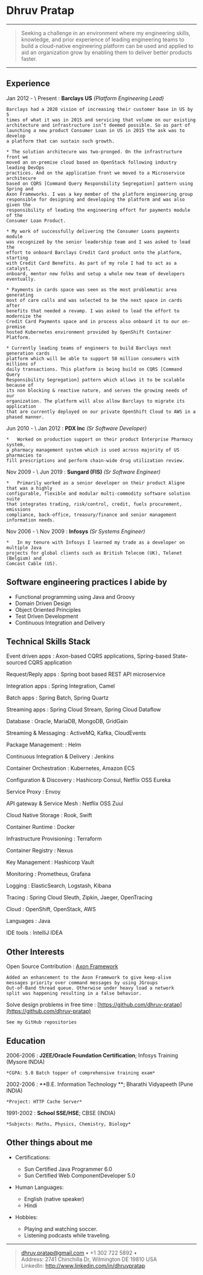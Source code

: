 Dhruv Pratap
============

----

>   Seeking a challenge in an environment where my engineering skills, knowledge, and prior 
>   experience of leading engineering teams to build a cloud-native engineering platform
>   can be used and applied to aid an organization grow by enabling them to deliver better 
>   products faster. 

----

Experience
----------
Jan 2012 - \ Present 
:   **Barclays US** *(Platform Engineering Lead)*

    Barclays had a 2020 vision of increasing their customer base in US by 5 
    times of what it was in 2015 and servicing that volume on our existing 
    architecture and infrastructure isn’t deemed possible. So as part of 
    launching a new product Consumer Loan in US in 2015 the ask was to develop 
    a platform that can sustain such growth.

    * The solution architecure was two-pronged. On the infrastructure front we 
    moved an on-premise cloud based on OpenStack following industry leading DevOps 
    practices. And on the application front we moved to a Microservice architecure
    based on CQRS [Command Query Responsbility Segregation] pattern using Spring and 
    Axon Frameworks. I was a key member of the platform engineering group 
    responsible for designing and developing the platform and was also given the 
    responsibility of leading the engineering effort for payments module of the 
    Consumer Loan Product.

    * My work of successfully delivering the Consumer Loans payments module 
    was recognized by the senior leadership team and I was asked to lead the 
    effort to onboard Barclays Credit Card product onto the platform, starting 
    with Credit Card Benefits. As part of my role I had to act as a catalyst, 
    onboard, mentor new folks and setup a whole new team of developers eventually.
    
    * Payments in cards space was seen as the most problematic area generating 
    most of care calls and was selected to be the next space in cards after 
    benefits that needed a revamp. I was asked to lead the effort to modernize the 
    Credit Card Payments space and in process also onboard it to our on-premise
    hosted Kubernetes environment provided by OpenShift Container Platform.
    
    * Currently leading teams of engineers to build Barclays next generation cards 
    platform which will be able to support 50 million consumers with millions of 
    daily transactions. This platform is being build on CQRS [Command Query 
    Responsibility Segregation] pattern which allows it to be scalable because of 
    its non blocking & reactive nature, and serves the growing needs of our 
    organization. The platform will also allow Barclays to migrate its application
    that are currently deployed on our private OpenShift Cloud to AWS in a phased manner.  


Jun 2010 - \ Jan 2012
:   **PDX Inc** *(Sr Software Developer)*

    *   Worked on production support on their product Enterprise Pharmacy system, 
    a pharmacy management system which is used across majority of US pharmacies to 
    fill prescriptions and perform chain-wide drug utilization review.

Nov 2009 - \ Jun 2019
:   **Sungard (FIS)** *(Sr Software Engineer)*

    *   Primarily worked as a senior developer on their product Aligne that was a highly 
    configurable, flexible and modular multi-commodity software solution suite 
    that integrates trading, risk/control, credit, fuels procurement, emissions 
    compliance, back-office, treasury/finance and senior management information needs. 

Nov 2006 - \ Nov 2009
:   **Infosys** *(Sr Systems Engineer)*

    *   In my tenure with Infosys I learned my trade as a developer on multiple Java
    projects for global clients such as British Telecom (UK), Telenet (Belgium) and
    Comcast Cable (US).


Software engineering practices I abide by
-----------------------------------------
*   Functional programming using Java and Groovy
*   Domain Driven Design
*   Object Oriented Principles
*   Test Driven Development
*   Continuous Integration and Delivery


Technical Skills Stack
----------------------

Event driven apps
:   Axon-based CQRS applications, Spring-based State-sourced CQRS application

Request/Reply apps
:   Spring boot based REST API microservice

Integration apps
:   Spring Integration, Camel

Batch apps
:   Spring Batch, Spring Quartz

Streaming apps
:   Spring Cloud Stream, Spring Cloud Dataflow   

Database
:   Oracle, MariaDB, MongoDB, GridGain

Streaming & Messaging
:   ActiveMQ, Kafka, CloudEvents

Package Management:
:   Helm

Continuous Integration & Delivery
:   Jenkins

Container Orchestration
:   Kubernetes, Amazon ECS

Configuration & Discovery
:   Hashicorp Consul, Netflix OSS Eureka

Service Proxy
:   Envoy

API gateway & Service Mesh
:   Netflix OSS Zuul   

Cloud Native Storage
:   Rook, Swift

Container Runtime
:   Docker

Infrastructure Provisioning
:   Terraform

Container Registry
:   Nexus   

Key Management
:   Hashicorp Vault

Monitoring
:   Prometheus, Grafana

Logging
:   ElasticSearch, Logstash, Kibana

Tracing
:   Spring Cloud Sleuth, Zipkin, Jaeger, OpenTracing 

Cloud
:   OpenShift, OpenStack, AWS

Languages
: Java

IDE tools
: IntelliJ IDEA

Other Interests
---------------

Open Source Contribution
:   [Axon Framework](https://github.com/dhruv-pratap/AxonFramework)

    Added an enhancement to the Axon Framework to give keep-alive 
    messages priority over command messages by using JGroups 
    Out-of-Band thread queue. Otherwise under heavy load a network
    split was happening resulting in a false behavior. 

Solve design problems in free time
:   [https://github.com/dhruv-pratap](https://github.com/dhruv-pratap)

    See my GitHub repositories

Education
---------

2006-2006 
:   **J2EE/Oracle Foundation Certification**; Infosys Training (Mysore INDIA)

    *CGPA: 5.0 Batch topper of comprehensive training exam*

2002-2006 
:   **B.E. Information Technology **; Bharathi Vidyapeeth (Pune INDIA)

    *Project: HTTP Cache Server*

1991-2002
:   **School SSE/HSE**; CBSE (INDIA)

    *Subjects: Maths, Physics, Chemistry, Biology*

Other things about me
---------------------

* Certifications:

     * Sun Certified Java Programmer 6.0
     * Sun Certified Web ComponentDeveloper 5.0

* Human Languages:

     * English (native speaker)
     * Hindi

* Hobbies: 

    *   Playing and watching soccer. 
    *   Listening podcasts while traveling.

----

> <dhruv.pratap@gmail.com> • +1 302 722 5892 • \
> Address: 2741 Chinchilla Dr, Wilmington DE 19810 USA \
> LinkedIn: http://www.linkedin.com/in/dhruvpratap